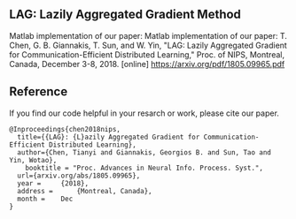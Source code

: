 ## **LAG: Lazily Aggregated Gradient Method**

Matlab implementation of our paper: 
Matlab implementation of our paper: T. Chen, G. B. Giannakis, T. Sun, and W. Yin, "LAG: Lazily Aggregated Gradient for Communication-Efficient Distributed Learning," Proc. of NIPS, Montreal, Canada, December 3-8, 2018. [online] https://arxiv.org/pdf/1805.09965.pdf

## **Reference**
If you find our code helpful in your resarch or work, please cite our paper.
```
@Inproceedings{chen2018nips,
  title={{LAG}: {L}azily Aggregated Gradient for Communication-Efficient Distributed Learning},
  author={Chen, Tianyi and Giannakis, Georgios B. and Sun, Tao and Yin, Wotao},
    booktitle = "Proc. Advances in Neural Info. Process. Syst.",
  url={arxiv.org/abs/1805.09965},
  year = 	 {2018},
  address = 	 {Montreal, Canada},
  month = 	 Dec
}
```
